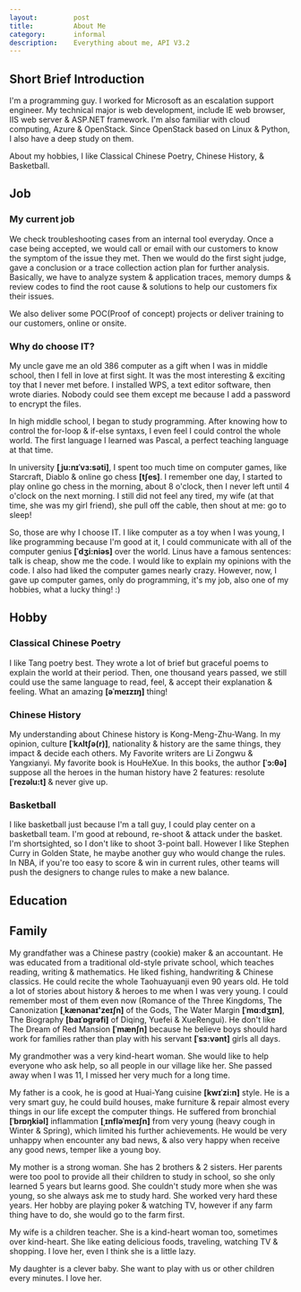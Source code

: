```yaml
---
layout:         post
title:          About Me
category:       informal
description:    Everything about me, API V3.2
---
```


## Short Brief Introduction

I'm a programming guy. I worked for Microsoft as an escalation support engineer. My technical major is web development, include IE web browser, IIS web server & ASP.NET framework. I'm also familiar with cloud computing, Azure & OpenStack. Since OpenStack based on Linux & Python, I also have a deep study on them.

About my hobbies, I like Classical Chinese Poetry, Chinese History, & Basketball.

## Job

### My current job

We check troubleshooting cases from an internal tool everyday. Once a case being accepted, we would call or email with our customers to know the symptom of the issue they met. Then we would do the first sight judge, gave a conclusion or a trace collection action plan for further analysis. Basically, we have to analyze system & application traces, memory dumps & review codes to find the root cause & solutions to help our customers fix their issues.

We also deliver some POC(Proof of concept) projects or deliver training to our customers, online or onsite.

### Why do choose IT?

My uncle gave me an old 386 computer as a gift when I was in middle school, then I fell in love at first sight. It was the most interesting & exciting toy that I never met before. I installed WPS, a text editor software, then wrote diaries. Nobody could see them except me because I add a password to encrypt the files.

In high middle school, I began to study programming. After knowing how to control the for-loop & if-else syntaxs, I even feel I could control the whole world. The first language I learned was Pascal, a perfect teaching language at that time. 

In university **[ˌju:nɪˈvɜ:səti]**, I spent too much time on computer games, like Starcraft, Diablo & online go chess **[tʃes]**. I remember one day, I started to play online go chess in the morning, about 8 o'clock, then I never left until 4 o'clock on the next morning. I still did not feel any tired, my wife (at that time, she was my girl friend), she pull off the cable, then shout at me: go to sleep!

So, those are why I choose IT. I like computer as a toy when I was young, I like programming because I'm good at it, I could communicate with all of the computer genius **[ˈdʒi:niəs]** over the world. Linus have a famous sentences: talk is cheap, show me the code. I would like to explain my opinions with the code. I also had liked the computer games nearly crazy. However, now, I gave up computer games, only do programming, it's my job, also one of my hobbies, what a lucky thing! :)

## Hobby

### Classical Chinese Poetry

I like Tang poetry best. They wrote a lot of brief but graceful poems to explain the world at their period. Then, one thousand years passed, we still could use the same language to read, feel, & accept their explanation & feeling. What an amazing **[əˈmeɪzɪŋ]** thing!  

### Chinese History

My understanding about Chinese history is Kong-Meng-Zhu-Wang. In my opinion, culture **[ˈkʌltʃə(r)]**, nationality & history are the same things, they impact & decide each others. My Favorite writers are Li Zongwu & Yangxianyi. My favorite book is HouHeXue. In this books, the author **[ˈɔ:θə]** suppose all the heroes in the human history have 2 features: resolute **[ˈrezəlu:t]** & never give up.

### Basketball

I like basketball just because I'm a tall guy, I could play center on a basketball team. I'm good at rebound, re-shoot & attack under the basket. I'm shortsighted, so I don't like to shoot 3-point ball. However I like Stephen Curry in Golden State, he maybe another guy who would change the rules. In NBA, if you're too easy to score & win in current rules, other teams will push the designers to change rules to make a new balance.

## Education

## Family

My grandfather was a Chinese pastry (cookie) maker & an accountant. He was educated from a traditional old-style private school, which teaches reading, writing & mathematics. He liked fishing, handwriting & Chinese classics. He could recite the whole Taohuayuanji even 90 years old. He told a lot of stories about history & heroes to me when I was very young. I could remember most of them even now (Romance of the Three Kingdoms, The Canonization **[ˌkænənaɪ'zeɪʃn]** of the Gods, The Water Margin **[ˈmɑ:dʒɪn]**, The Biography  **[baɪˈɒgrəfi]** of Diqing, Yuefei & XueRengui). He don't like The Dream of Red Mansion **[ˈmænʃn]** because he believe boys should hard work for families rather than play with his servant **[ˈsɜ:vənt]** girls all days.

My grandmother was a very kind-heart woman. She would like to help everyone who ask help, so all people in our village like her. She passed away when I was 11, I missed her very much for a long time.

My father is a cook, he is good at Huai-Yang cuisine **[kwɪˈzi:n]** style. He is a very smart guy, he could build houses, make furniture & repair almost every things in our life except the computer things. He suffered from bronchial **[ˈbrɒŋkiəl]** inflammation **[ˌɪnfləˈmeɪʃn]** from very young (heavy cough in Winter & Spring), which limited his further achievements. He would be very unhappy when encounter any bad news, & also very happy when receive any good news, temper like a young boy.

My mother is a strong woman. She has 2 brothers & 2 sisters. Her parents were too pool to provide all their children to study in school, so she only learned 5 years but learns good. She couldn't study more when she was young, so she always ask me to study hard. She worked very hard these years. Her hobby are playing poker & watching TV, however if any farm thing have to do, she would go to the farm first.

My wife is a children teacher. She is a kind-heart woman too, sometimes over kind-heart. She like eating delicious foods, traveling, watching TV & shopping. I love her, even I think she is a little lazy.

My daughter is a clever baby. She want to play with us or other children every minutes. I love her.
